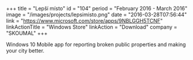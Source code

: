 +++
title = "Lepší místo"
id = "104"
period = "February 2016 - March 2016"
image = "/images/projects/lepsimisto.png"
date = "2016-03-28T07:56:44"
link = "https://www.microsoft.com/store/apps/9NBLGGH5TCNF"
linkActionTitle = "Windows Store"
linkAction = "Download"
company = "SKOUMAL"
+++

Windows 10 Mobile app for reporting broken public properties and making your city better.